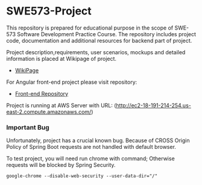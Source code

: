 # SWE573-Project
This repository is prepared for educational purpose in the scope of SWE-573 Software Development Practice Course. The repository includes project code, documentation and additional resources for backend part of project. 

Project description,requirements, user scenarios, mockups and detailed information is placed at Wikipage of project.

 * [WikiPage](https://github.com/ugurtosun/SWE573-Project/wiki)

For Angular front-end project please visit repository:

 * [Front-end Repository](https://github.com/ugurtosun/SWE573-Project-frontend)

Project is running at AWS Server with URL: (http://ec2-18-191-214-254.us-east-2.compute.amazonaws.com/)

### Important Bug

Unfortunately, project has a crucial known bug. Because of CROSS Origin Policy of Spring Boot requests are not handled with default browser. 

To test project, you will need run chrome with command; Otherwise requests will be blocked by Spring Security.

```
google-chrome --disable-web-security --user-data-dir="/"
```

